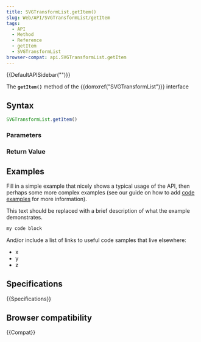 ```yaml
---
title: SVGTransformList.getItem()
slug: Web/API/SVGTransformList/getItem
tags:
  - API
  - Method
  - Reference
  - getItem
  - SVGTransformList
browser-compat: api.SVGTransformList.getItem
---
```

{{DefaultAPISidebar("")}}

The **`getItem()`** method of the {{domxref("SVGTransformList")}} interface 

## Syntax

```js
SVGTransformList.getItem()
```

### Parameters



### Return Value



## Examples

Fill in a simple example that nicely shows a typical usage of the API, then perhaps some more complex examples (see our guide on how to add [code examples](/en-US/docs/MDN/Contribute/Structures/Code_examples) for more information).

This text should be replaced with a brief description of what the example demonstrates.

```js
my code block
```

And/or include a list of links to useful code samples that live elsewhere:

*   x
*   y
*   z

## Specifications

{{Specifications}}

## Browser compatibility

{{Compat}}

